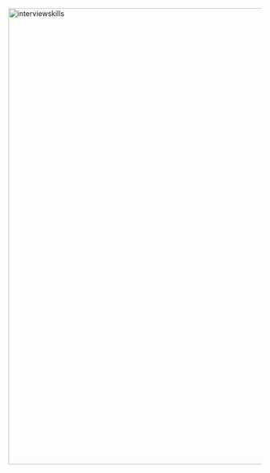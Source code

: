 
<img width="1808" height="909" alt="interviewskills" src="https://github.com/user-attachments/assets/c79bd01c-0629-4b4d-8ac5-adf506124c1b" />
